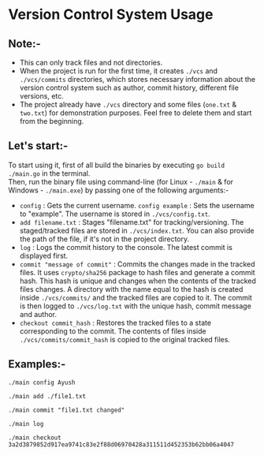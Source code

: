# Version Control System Usage

## Note:-

-   This can only track files and not directories.
-   When the project is run for the first time, it creates `./vcs` and `./vcs/commits` directories, which stores necessary information about the version control system such as author, commit history, different file versions, etc.
-   The project already have `./vcs` directory and some files (`one.txt` & `two.txt`) for demonstration purposes. Feel free to delete them and start from the beginning.

## Let's start:-

To start using it, first of all build the binaries by executing `go build ./main.go` in the terminal. \
Then, run the binary file using command-line (for Linux - `./main` & for Windows - `./main.exe`) by passing one of the following arguments:-

-   `config` : Gets the current username. `config example` : Sets the username to "example". The username is stored in `./vcs/config.txt`.
-   `add filename.txt` : Stages "filename.txt" for tracking/versioning. The staged/tracked files are stored in `./vcs/index.txt`. You can also provide the path of the file, if it's not in the project directory.
-   `log` : Logs the commit history to the console. The latest commit is displayed first.
-   `commit "message of commit"` : Commits the changes made in the tracked files. It uses `crypto/sha256` package to hash files and generate a commit hash. This hash is unique and changes when the contents of the tracked files changes. A directory with the name equal to the hash is created inside `./vcs/commits/` and the tracked files are copied to it. The commit is then logged to `./vcs/log.txt` with the unique hash, commit message and author.
-   `checkout commit_hash` : Restores the tracked files to a state corresponding to the commit. The contents of files inside `./vcs/commits/commit_hash` is copied to the original tracked files.

## Examples:-

```
./main config Ayush
```

```
./main add ./file1.txt
```

```
./main commit "file1.txt changed"
```

```
./main log
```

```
./main checkout 3a2d3879852d917ea9741c83e2f88d06970428a311511d452353b62bb06a4047
```
